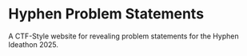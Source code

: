 # Hyphen Problem Statements

A CTF-Style website for revealing problem statements for the Hyphen Ideathon 2025.
